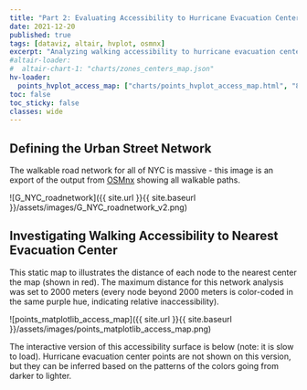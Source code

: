 ```yaml
---
title: "Part 2: Evaluating Accessibility to Hurricane Evacuation Centers"
date: 2021-12-20
published: true
tags: [dataviz, altair, hvplot, osmnx]
excerpt: "Analyzing walking accessibility to hurricane evacuation centers using NYC's street network."
#altair-loader:
#  altair-chart-1: "charts/zones_centers_map.json"
hv-loader:
  points_hvplot_access_map: ["charts/points_hvplot_access_map.html", "800"] # second argument is the height
toc: false
toc_sticky: false
classes: wide
---
```


## Defining the Urban Street Network
The walkable road network for all of NYC is massive - this image is an export of the output from [OSMnx](https://osmnx.readthedocs.io/en/stable/) showing all walkable paths.

![G_NYC_roadnetwork]({{ site.url }}{{ site.baseurl }}/assets/images/G_NYC_roadnetwork_v2.png)

## Investigating Walking Accessibility to Nearest Evacuation Center
This static map to illustrates the distance of each node to the nearest center the map (shown in red). The maximum distance for this network analysis was set to 2000 meters (every node beyond 2000 meters is color-coded in the same purple hue, indicating relative inaccessibility).

![points_matplotlib_access_map]({{ site.url }}{{ site.baseurl }}/assets/images/points_matplotlib_access_map.png)

The interactive version of this accessibility surface is below (note: it is slow to load). Hurricane evacuation center points are not shown on this version, but they can be inferred based on the patterns of the colors going from darker to lighter.

<div id="points_hvplot_access_map"></div>

